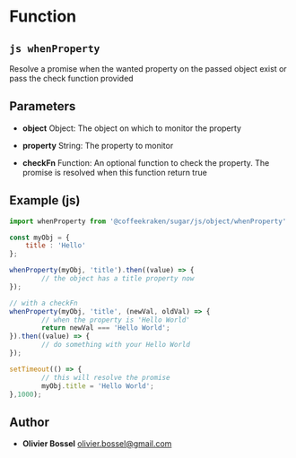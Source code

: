 
# Function


## ```js whenProperty ```


Resolve a promise when the wanted property on the passed object exist or pass the check function provided

## Parameters

- **object**  Object: The object on which to monitor the property

- **property**  String: The property to monitor

- **checkFn**  Function: An optional function to check the property. The promise is resolved when this function return true



## Example (js)

```js
import whenProperty from '@coffeekraken/sugar/js/object/whenProperty'

const myObj = {
 	title : 'Hello'
};

whenProperty(myObj, 'title').then((value) => {
		// the object has a title property now
});

// with a checkFn
whenProperty(myObj, 'title', (newVal, oldVal) => {
		// when the property is 'Hello World'
		return newVal === 'Hello World';
}).then((value) => {
		// do something with your Hello World
});

setTimeout(() => {
		// this will resolve the promise
		myObj.title = 'Hello World';
},1000);
```


## Author
- **Olivier Bossel** <a href="mailto:olivier.bossel@gmail.com">olivier.bossel@gmail.com</a> 



